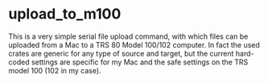 # upload_to_m100

This is a very simple serial file upload command, with which files can be uploaded from a Mac to a TRS 80 Model 100/102 computer.
In fact the used crates are generic for any type of source and target, but the current hard-coded settings are specific for my Mac 
and the safe settings on the TRS model 100 (102 in my case).
